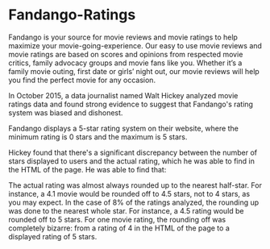 # Fandango-Ratings

Fandango is your source for movie reviews and movie ratings to help maximize your movie-going-experience. Our easy to use movie reviews and movie ratings are based on scores and opinions from respected movie critics, family advocacy groups and movie fans like you. Whether it’s a family movie outing, first date or girls’ night out, our movie reviews will help you find the perfect movie for any occasion.

In October 2015, a data journalist named Walt Hickey analyzed movie ratings data and found strong evidence to suggest that Fandango's rating system was biased and dishonest.

Fandango displays a 5-star rating system on their website, where the minimum rating is 0 stars and the maximum is 5 stars.

Hickey found that there's a significant discrepancy between the number of stars displayed to users and the actual rating, which he was able to find in the HTML of the page. He was able to find that:

The actual rating was almost always rounded up to the nearest half-star. For instance, a 4.1 movie would be rounded off to 4.5 stars, not to 4 stars, as you may expect.
In the case of 8% of the ratings analyzed, the rounding up was done to the nearest whole star. For instance, a 4.5 rating would be rounded off to 5 stars.
For one movie rating, the rounding off was completely bizarre: from a rating of 4 in the HTML of the page to a displayed rating of 5 stars.
